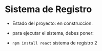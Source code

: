 <h1> Sistema de Registro </h1>

- Estado del proyecto: en construccion.

- para ejecutar el sistema, debes poner:

- ```npm install react```
sistema de registro 2

